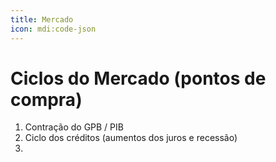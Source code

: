 ```yaml
---
title: Mercado
icon: mdi:code-json
---
```


# Ciclos do Mercado (pontos de compra)
1. Contração do GPB / PIB
2. Ciclo dos créditos (aumentos dos juros e recessão)
3. 